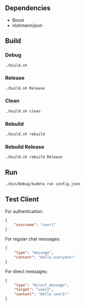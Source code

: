 ## Dependencies
- Boost
- nlohmann/json

## Build

### Debug
```bash
./build.sh
```

### Release
```bash
./build.sh Release
```

### Clean
```bash
./build.sh clean
```

### Rebuild
```bash
./build.sh rebuild
```

### Rebuild Release
```bash
./build.sh rebuild Release
```

## Run
```bash
./bin/Debug/kudeta run config.json
```

## Test Client
For authentication:
```json
{
    "username": "user1"
}
```

For regular chat messages:
```json
{
    "type": "message",
    "content": "Hello everyone!"
}
```

For direct messages:
```json
{
    "type": "direct_message",
    "target": "user2",
    "content": "Hello user2!"
}
```